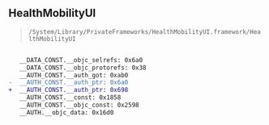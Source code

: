 ## HealthMobilityUI

> `/System/Library/PrivateFrameworks/HealthMobilityUI.framework/HealthMobilityUI`

```diff

   __DATA_CONST.__objc_selrefs: 0x6a0
   __DATA_CONST.__objc_protorefs: 0x38
   __AUTH_CONST.__auth_got: 0xab0
-  __AUTH_CONST.__auth_ptr: 0x6a0
+  __AUTH_CONST.__auth_ptr: 0x698
   __AUTH_CONST.__const: 0x1858
   __AUTH_CONST.__objc_const: 0x2598
   __AUTH.__objc_data: 0x16d0

```
